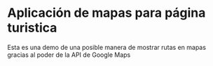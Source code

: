 # Aplicación de mapas para página turistica

Esta es una demo de una posible manera de mostrar rutas en mapas gracias al poder de la API de Google Maps